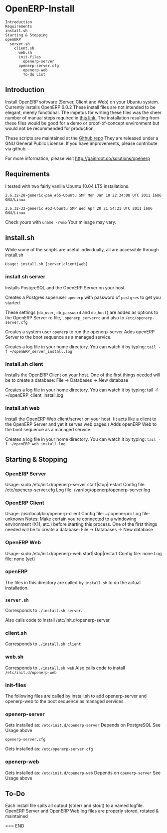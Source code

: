 OpenERP-Install
===============

	Introduction
	Requirements
	install.sh
	Starting & Stopping
	openERP
	  server.sh
	    client.sh
	      web.sh
	      init-files
	        openerp-server
		  openerp-server.cfg
		    openerp-web
		    To-do List

Introduction
------------
Install OpenERP software (Server, Client and Web) on your Ubuntu system.
Currently installs OpenERP 6.0.2
These install files are not intended to be elegant, merely functional.
The impetus for writing these files was the sheer number of manual steps
required in
[this link.](http://doc.openerp.com/v6.0/install/index.html#installation-link)
The installation resulting from these files would be good for a demo or
proof-of-concept environment but would not be recommended for production.

These scripts are maintained at the [Github repo](https://github.com/JGifford/OpenERP-Install)
They are released under a GNU General Public License. If you have improvements,
please contribute via github.


For more information, please visit http://gainroot.co/solutions/openerp


Requirements
------------
I tested with two fairly vanilla Ubuntu 10.04 LTS installations.

`2.6.32-28-generic-pae #55-Ubuntu SMP Mon Jan 10 22:34:08 UTC 2011 i686 GNU/Linux`

`2.6.32-32-generic #62-Ubuntu SMP Wed Apr 20 21:54:21 UTC 2011 i686 GNU/Linux`

Check yours with `uname -rvmo`
Your mileage may vary.


## install.sh


While some of the scripts are useful individually, all are accessible through
install.sh

`Usage: install.sh [server|client|web]`

### install.sh server

Installs PostgreSQL and the OpenERP Server on your host.


Creates a Postgres superuser `openerp` with password of `postgres` to get you
started. 

These settings (`db_user`, `db_password` and `db_host`) are added as options
to the OpenERP Server rc file, `.openerp_serverrc` and also
to `/etc/openerp-server.cfg`

Creates a system user `openerp` to run the openerp-server
Adds openERP Server to the boot sequence as a managed service.

Creates a log file in your home directory. You can watch it by typing:
	`tail -f ~/openERP_server_install.log`

### install.sh client

Installs the OpenERP Client on your host.
One of the first things needed will be to create a database:
File -> Databases -> New database

Creates a log file in your home directory. You can watch it by typing:
	tail -f ~/openERP_client_install.log

### install.sh web


Install the OpenERP Web client/server on your host.
(It acts like a client to the OpenERP Server and yet it serves web pages.)
Adds openERP Web to the boot sequence as a managed service.

Creates a log file in your home directory. You can watch it by typing:
	`tail -f ~/openERP_web_install.log`

## Starting & Stopping


### OpenERP Server

Usage:		sudo /etc/init.d/openerp-server start|stop|restart
Config file:	/etc/openerp-server.cfg
Log file:	/var/log/openerp/openerp-server.log

### OpenERP Client

Usage:		/usr/local/bin/openerp-client
Config file:	~/.openerprc
Log file:	unknown
Notes:			Make certain you're connected to a windowing environment
			     (X11, etc.) before starting this process.
			     	   One of the first things needed will be to create a database:
				       File -> Databases -> New database

### OpenERP Web

Usage:		sudo /etc/init.d/openerp-web start|stop|restart
Config file:	none
Log file:	none (yet)

### openERP


The files in this directory are called by `install.sh` to do the actual
installation.

### `server.sh`


Corresponds to `./install.sh server`.

Also calls code to install /etc/init.d/openerp-server

### client.sh


Corresponds to `./install.sh client`

### web.sh


Corresponds to `./install.sh web`
Also calls code to install `/etc/init.d/openerp-web`


### init-files

The following files are called by install.sh to add openerp-server
and openerp-web to the boot sequence as managed services.

### openerp-server


Gets installed as: `/etc/init.d/openerp-server`
Depends on PostgreSQL
See Usage above

`openerp-server.cfg`


Gets installed as: `/etc/openerp-server.cfg`

### openerp-web

Gets installed as: `/etc/init.d/openerp-web`
Depends on `openerp-server`
See Usage above


To-Do
-----

Each install file spits all output (stderr and stout) to a named logfile.
OpenERP Server and OpenERP Web log files are properly stored, rotated & maintained

===
END
